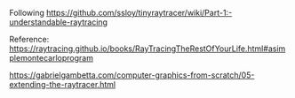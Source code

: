 Following <https://github.com/ssloy/tinyraytracer/wiki/Part-1:-understandable-raytracing>

Reference: <https://raytracing.github.io/books/RayTracingTheRestOfYourLife.html#asimplemontecarloprogram>

<https://gabrielgambetta.com/computer-graphics-from-scratch/05-extending-the-raytracer.html>
